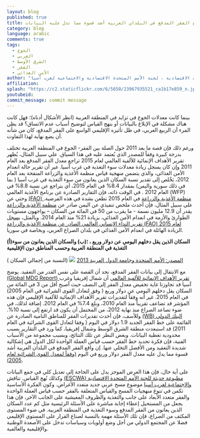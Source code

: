 ```yaml
---
layout: blog
published: true
title: إن واقع الفقر المدقع في البلدان العربية أشد قسوة مما تدل عليه البيانات  ...
category: blog
language: arabic
comments: true
tags: 
  - الجوع
  - العربي
  - الشرق الأوسط
  - الفقر
  - الأمن الغذائي
author: "خالد أبو اسماعيل -  رئيس قسم السياسات الاقتصادية ، لجنة الأمم المتحدة الاقتصادية والاجتماعية لغرب آسيا (ESCWA)"
affiliation: 
splash: "https://c2.staticflickr.com/6/5650/23967935521_ca1b17e859_n.jpg"
youtubeid: 
commit_message: commit message
---
```

بينما كانت معدلات الجوع في تزايد في المنطقة العربية (انظر الأشكال أدناه)؛ فهل كانت هناك مشكلة في الإبلاغ بالبيانات أو بنهج القياس لتوضيح أسباب عدم الاتساق؟  قد يظن المرء أن الربيع العربي، في ظل تأثيره الإقليمي الواسع على الفقر المدقع، كان من شأنه أن يضع نهاية لهذا التفاوت. <!-- more -->

  ورغم ذلك فإن قصة ما بعد 2011 حول الصلة بين الفقر- الجوع في المنطقة العربية تختلف بدرجة كبيرة وفقاً للمصدر الذي يُعتمد عليه في هذا السياق.     علي سبيل المثال، يُظهر تقرير الأهداف الإنمائية للألفية العالمي لعام 2015 تراجع معدل الفقر المدقع بعد العام 2011 وإن كان يسجل زيادة معدلات سوء التغذية في غرب آسيا.   غير أن تقرير حالة انعدام الأمن الغذائي، والذي يتضمن منهجية قياس منظمة الأغذية والزراعة المنقحة بعد العام 2012،  يَخْلص إلى تقدير نسبة السكان الذين يعانون من سوء التغذية في غرب آسيا ( بما في ذلك سورية واليمن) بمقدار 8.4% في العام 2015،  أي بتراجع عن نسبة 8.8%  في  العام 2012 .   في الوقت ذاته، فإن التقارير الصادرة عن برنامج الأغذية العالمي (WFP) وحتي عن [(FAO) منظمة الأغذية والزراعة](/http://www.fao.org/emergencies/appeals/2015/en) في العام 2015  تطعن بشدة في هذه الفرضية.  على سبيل المثال، فإن أحدث ملخص تنفيذي عن اليمن صادر عن [منظمة الأغذية والزراعة](/http://www.fao.org/emergencies/resources/documents/resources-detail/en/c/298069)  يقدر أن 12.9 مليون نسمة -  ما يقرب من 50 في المائة من السكان – يواجهون مستويات الطوارئ والأزمة في انعدام الأمن الغذائي، بزيادة 21% منذ العام 2014. وبالمثل، [يسجل تقرير النداء الإنساني العالمي الصادر عن منظمة الأغذية والزراعة (FAO) لعام 2015](/http://www.fao.org/emergencies/appeals/2015/en) الزيادة الهائلة في انعدام الأمن الغذائي في بلدان الصراع العربي، وبخاصة في سوريا.


**(أ)السكان الذين يقل دخلهم اليومي عن دولار وربع ، ؛(ب) والسكان الذين يعانون من سوء التغذية  في المنطقة العربية  وحسب المناطق دون الإقليمية**
 
( النسبة من إجمالي السكان)
![](http://farm6.staticflickr.com/5749/23768412770_4afafc9340_b.jpg)
[المصدر:  الأمم المتحدة وجامعة الدول العربية 2013](http://www.undp.org/content/dam/rbas/doc/MDGS%20publications/Arab_MDGR_2013_English.pdf)

مع الانتقال إلى بيانات الفقر المدقع،  نجد أن القصة على نفس القدر من التعقيد.  يوضح [(Global MDG Report) تقرير الأهداف الإنمائية للألفية العالمي](http://www.undp.org/content/dam/rbas/doc/MDGS%20publications/Arab_MDGR_2013_English.pdf) أن شمال إفريقيا وغرب آسيا قد تجاوزتا غاية تخفيض معدل الفقر إلى النصف حيث أصبح أقل من 3 في المائة من السكان يقل دخلهم اليومي عن دولار وربع ( وفق لتعادل القوى الشرائية في العام 2005) في العام 2015.   غير أنه وفقاً لتقديرات تقرير الأهداف الإنمائية للألفية الإقليمي فإن هذه المؤشر قد تضاعف تقريباً منذ العام 2010، وبلغ 7.4% في العام 2012.  إضافة لذلك، في ضوء تصاعد الصراع منذ نهاية 2012، من المحتمل أن يكون قد ارتفع إلى نسبة 10%.   وللأسف، فإن أحدث تقديرات الفقر للمناطق النامية الصادرة عن [(WB) البنك الدولي](http://www-wds.worldbank.org/external/default/WDSContentServer/WDSP/IB/2015/10/14/090224b083144b10/2_0/Rendered/PDF/A0global0count00and0initial0results.pdf) القائمة على خط الفقر الجديد 1.9 دولار في اليوم ( وفقا لتعادل القوى الشرائية في العام 2011) قد استبعدت منطقة الشرق الوسط وشمال إفريقيا، كما ورد في التقارير بسبب محدودية تغطية البيانات.  وبغض النظر عن تلك النتائج، وبسبب مجموعة من الأسباب الفنية، فإن فكرة تحديد خط الفقر حسب قياس العملة الواحدة لكل الدول هي إشكالية شديدة التعقيد ومن الأفضل التخلي عنها.  إن واقع الفقر المدقع في البلدان العربية أشد قسوة مما يدل عليه معدل الفقر دولار وربع في اليوم [(وفقاً لمعدل القوى الشرائية لعام 2005)](http://www.ipc-undp.org/pub/IPCWorkingPaper93.pdf).

على أية حال، فإن هذا العرض الموجز يدل على الحاجة إلى تعديل كلي في جمع البيانات وكذلك نُهج القياس.  تناقش [(ESCWA) مطبوعة حديثة للجنة الأمم المتحدة الاقتصادية والاجتماعية لغرب آسيا](http://www.escwa.org.lb/information/publications/edit/upload/E_ESCWA_SD_14_WP-1_E.pdf) موضوع مسح عربي جديد متعدد الأغراض.  وكون الفكرة الأساسية تكمن في تنوع منهجيات المسح والقياس المتعلقة بالفقر حسب قياس العملة الواحدة والفقر متعدد الأبعاد على جانب والتغذية والظروف المعيشية على الجانب الآخر، فإن هذا يجعل من المستحيل إعطاء إجابة مباشرة على الأسئلة الرئيسية مثل كم عدد السكان الذين يعانون من الفقر المدقع وسوء التغذية في المنطقة العربية.  في ضوء المستوى المكثف من الصراع، فإن تلك الأسئلة مهمة بالنسبة لصناع القرار على المستوي الإقليمي فضلا عن المجتمع الدولي من أجل وضع أولويات وسياسات تدخل على الأصعدة الوطنية والإقليمية والعالمية.